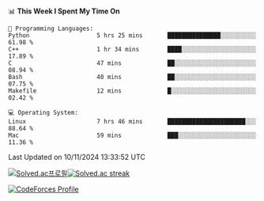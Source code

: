 
<!--START_SECTION:waka-->
📊 **This Week I Spent My Time On** 

```text
💬 Programming Languages: 
Python                   5 hrs 25 mins       ███████████████░░░░░░░░░░   61.98 % 
C++                      1 hr 34 mins        ████░░░░░░░░░░░░░░░░░░░░░   17.89 % 
C                        47 mins             ██░░░░░░░░░░░░░░░░░░░░░░░   08.94 % 
Bash                     40 mins             ██░░░░░░░░░░░░░░░░░░░░░░░   07.75 % 
Makefile                 12 mins             █░░░░░░░░░░░░░░░░░░░░░░░░   02.42 % 

💻 Operating System: 
Linux                    7 hrs 46 mins       ██████████████████████░░░   88.64 % 
Mac                      59 mins             ███░░░░░░░░░░░░░░░░░░░░░░   11.36 % 
```


 Last Updated on 10/11/2024 13:33:52 UTC
<!--END_SECTION:waka-->


[![Solved.ac프로필](http://mazassumnida.wtf/api/generate_badge?boj=hckim96)](https://solved.ac/hckim96)[![Solved.ac streak](http://mazandi.herokuapp.com/api?handle=hckim96&theme=dark)](https://solved.ac/hckim96)


[![CodeForces Profile](https://cf.leed.at?id=hckim96)](https://codeforces.com/profile/hckim96)

